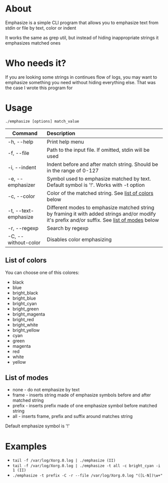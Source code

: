 #  About

Emphasize is a simple CLI program that allows you to emphasize text from stdin or file by text, color or indent

It works the same as grep util, but instead of hiding inappropriate strings it emphasizes matched ones

# Who needs it?
If you are looking some strings in continues flow of logs, you may want to emphasize something you need without
hiding everything else. That was the case I wrote this program for

# Usage
`./emphasize [options] match_value`

| Command       | Description   |
| ------------- |:-------------|
| -h, --help | Print help menu |
| -f, --file | Path to the input file. If omitted, stdin will be used |
| -i, --indent | Indent before and after match string. Should be in the range of 0-127 |
| -e, --emphasizer | Symbol used to emphasize matched by text. Default symbol is '!'. Works with -t option |
| -c, --color | Color of the matched string. See [list of colors](https://github.com/bronvic/emphasize/blob/master/README.md#list-of-colors) below |
| -t, --text-emphasize | Different modes to emphasize matched string by framing it with added strings and/or modify it's prefix and/or suffix. See [list of modes](https://github.com/bronvic/emphasize/blob/master/README.md#list-of-modes) below |
| -r, --regexp | Search by regexp |
| -C, --without-color | Disables color emphasizing |

## List of colors
You can choose one of this colores: 
* black
* blue
* bright_black
* bright_blue
* bright_cyan
* bright_green
* bright_magenta
* bright_red
* bright_white
* bright_yellow
* cyan
* green
* magenta
* red
* white
* yellow

## List of modes
* none - do not emphasize by text
* frame - inserts string made of emphasize symbols before and after matched string
* prefix - inserts prefix made of one emphasize symbol before matched string
* all - inserts frame, prefix and suffix around matches string

Default emphasize symbol is '!'


# Examples
* `tail -f /var/log/Xorg.0.log | ./emphasize (II)`
* `tail -f /var/log/Xorg.0.log | ./emphasize -t all -c bright_cyan -i 1 (II)`
* `./emphasize -t prefix -C -r --file /var/log/Xorg.0.log "([L-N])\w+"`
